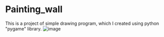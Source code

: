 # Painting_wall

This is a project of simple drawing program, which I created using python "pygame" library.
![image](https://user-images.githubusercontent.com/101999487/173163082-e8f406a7-22bb-49dc-b660-f15866321b0c.png)
